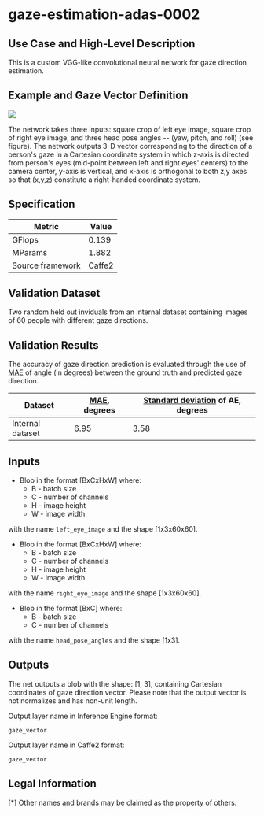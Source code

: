 # gaze-estimation-adas-0002

## Use Case and High-Level Description

This is a custom VGG-like convolutional neural network for gaze direction estimation.


## Example and Gaze Vector Definition

![](./ill_for_gaze.png)

The network takes three inputs: square crop of left eye image, square crop of right eye image, and three head pose angles -- (yaw, pitch, and roll) (see figure). The network outputs 3-D vector corresponding to the direction of a person's gaze in a Cartesian coordinate system in which z-axis is directed from person's eyes (mid-point between left and right eyes' centers) to the camera center, y-axis is vertical, and x-axis is orthogonal to both z,y axes so that (x,y,z) constitute a right-handed coordinate system.

## Specification

| Metric                | Value                                       |
|-----------------------|---------------------------------------------|
| GFlops                | 0.139                                       |
| MParams               | 1.882                                       |
| Source framework      | Caffe2                                      |


## Validation Dataset

Two random held out inviduals from an internal dataset containing images of 60 people with different gaze directions.

## Validation Results

The accuracy of gaze direction prediction is evaluated through the use of [MAE](https://en.wikipedia.org/wiki/Mean_absolute_error) of angle (in degrees) between the ground truth and predicted gaze direction.

| Dataset | [MAE](https://en.wikipedia.org/wiki/Mean_absolute_error), degrees | [Standard deviation](https://en.wikipedia.org/wiki/Standard_deviation) of AE, degrees |
| - | - | - |
| Internal dataset | 6.95 | 3.58 |


## Inputs

* Blob in the format [BxCxHxW]
   where:
   * B - batch size
   * C - number of channels
   * H - image height
   * W - image width

with the name `left_eye_image` and the shape [1x3x60x60].

* Blob in the format [BxCxHxW]
   where:
   * B - batch size
   * C - number of channels
   * H - image height
   * W - image width

with the name `right_eye_image` and the shape [1x3x60x60].

* Blob in the format [BxC]
   where:
   * B - batch size
   * C - number of channels

with the name `head_pose_angles` and the shape [1x3].


## Outputs

The net outputs a blob with the shape: [1, 3], containing Cartesian coordinates of gaze direction vector. Please note that the output vector is not normalizes and has non-unit length.

Output layer name in Inference Engine format:

`gaze_vector`

Output layer name in Caffe2 format:

`gaze_vector`


## Legal Information
[*] Other names and brands may be claimed as the property of others.
